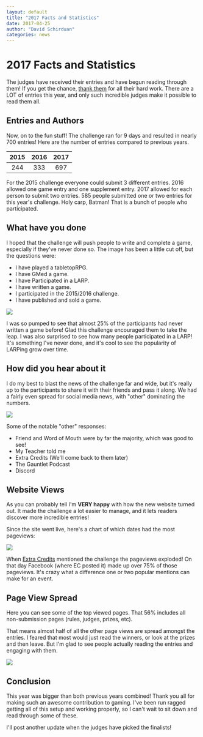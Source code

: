 ```yaml
---
layout: default
title: "2017 Facts and Statistics"
date: 2017-04-25
author: "David Schirduan"
categories: news
---
```


# 2017 Facts and Statistics

The judges have received their entries and have begun reading through them! If you get the chance, [thank them]({{site.baseurl}}/judges) for all their hard work. There are a LOT of entries this year, and only such incredible judges make it possible to read them all.

## Entries and Authors
Now, on to the fun stuff! The challenge ran for 9 days and resulted in nearly 700 entries! Here are the number of entries compared to previous years. 

|2015|2016|2017|
|:---:|:---:|:---:|
|244|333|697|

For the 2015 challenge everyone could submit 3 different entries. 2016 allowed one game entry and one supplement entry. 2017 allowed for each person to submit two entries. 585 people submitted one or two entries for this year's challenge. Holy carp, Batman! That is a bunch of people who participated.

## What have you done
I hoped that the challenge will push people to write and complete a game, especially if they've never done so. The image has been a little cut off, but the questions were:

* I have played a tabletopRPG.
* I have GMed a game.
* I have Participated in a LARP.
* I have written a game.
* I participated in the 2015/2016 challenge.
* I have published and sold a game.

![]({{site.baseurl}}/assets/images/2017Accomplishments.png)

I was so pumped to see that almost 25% of the participants had never written a game before! Glad this challenge encouraged them to take the leap. I was also surprised to see how many people participated in a LARP! It's something I've never done, and it's cool to see the popularity of LARPing grow over time. 

## How did you hear about it

I do my best to blast the news of the challenge far and wide, but it's really up to the participants to share it with their friends and pass it along. We had a fairly even spread for social media news, with "other" dominating the numbers. 

![]({{site.baseurl}}/assets/images/2017HowHear.png)

Some of the notable "other" responses:

* Friend and Word of Mouth were by far the majority, which was good to see!
* My Teacher told me
* Extra Credits (We'll come back to them later)
* The Gauntlet Podcast
* Discord

## Website Views
As you can probably tell I'm **VERY happy** with how the new website turned out. It made the challenge a lot easier to manage, and it lets readers discover more incredible entries!

Since the site went live, here's a chart of which dates had the most pageviews:

![]({{site.baseurl}}/assets/images/2017Views.png)


When [Extra Credits](https://www.youtube.com/user/ExtraCreditz) mentioned the challenge the pageviews exploded! On that day Facebook (where EC posted it) made up over 75% of those pageviews. It's crazy what a difference one or two popular mentions can make for an event.

## Page View Spread
Here you can see some of the top viewed pages. That 56% includes all non-submission pages (rules, judges, prizes, etc).

That means almost half of all the other page views are spread amongst the entries. I feared that most would just read the winners, or look at the prizes and then leave. But I'm glad to see people actually reading the entries and engaging with them. 

![]({{site.baseurl}}/assets/images/2017pageviews.png)

## Conclusion
This year was bigger than both previous years combined! Thank you all for making such an awesome contribution to gaming. I've been run ragged getting all of this setup and working properly, so I can't wait to sit down and read through some of these. 

I'll post another update when the judges have picked the finalists!
